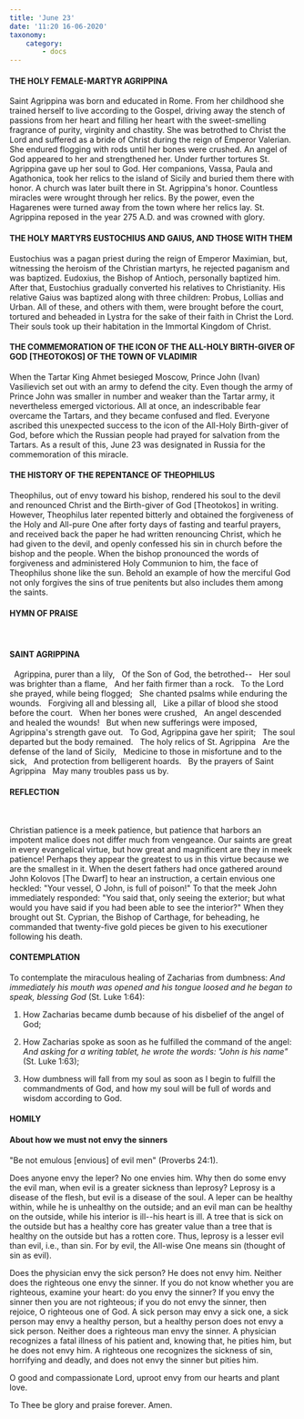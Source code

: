 ```yaml
---
title: 'June 23'
date: '11:20 16-06-2020'
taxonomy:
    category:
        - docs
---
```


#### THE HOLY FEMALE-MARTYR AGRIPPINA

Saint Agrippina was born and educated in Rome. From her childhood she trained herself to live according to the Gospel, driving away the stench of passions from her heart and filling her heart with the sweet-smelling fragrance of purity, virginity and chastity. She was betrothed to Christ the Lord and suffered as a bride of Christ during the reign of Emperor Valerian. She endured flogging with rods until her bones were crushed. An angel of God appeared to her and strengthened her. Under further tortures St. Agrippina gave up her soul to God. Her companions, Vassa, Paula and Agathonica, took her relics to the island of Sicily and buried them there with honor. A church was later built there in St. Agrippina's honor. Countless miracles were wrought through her relics. By the power, even the Hagarenes were turned away from the town where her relics lay. St. Agrippina reposed in the year 275 A.D. and was crowned with glory.

#### THE HOLY MARTYRS EUSTOCHIUS AND GAIUS, AND THOSE WITH THEM

Eustochius was a pagan priest during the reign of Emperor Maximian, but, witnessing the heroism of the Christian martyrs, he rejected paganism and was baptized. Eudoxius, the Bishop of Antioch, personally baptized him. After that, Eustochius gradually converted his relatives to Christianity. His relative Gaius was baptized along with three children: Probus, Lollias and Urban. All of these, and others with them, were brought before the court, tortured and beheaded in Lystra for the sake of their faith in Christ the Lord. Their souls took up their habitation in the Immortal Kingdom of Christ.

#### THE COMMEMORATION OF THE ICON OF THE ALL-HOLY BIRTH-GIVER OF GOD [THEOTOKOS] OF THE TOWN OF VLADIMIR

When the Tartar King Ahmet besieged Moscow, Prince John (Ivan) Vasilievich set out with an army to defend the city. Even though the army of Prince John was smaller in number and weaker than the Tartar army, it nevertheless emerged victorious. All at once, an indescribable fear overcame the Tartars, and they became confused and fled. Everyone ascribed this unexpected success to the icon of the All-Holy Birth-giver of God, before which the Russian people had prayed for salvation from the Tartars. As a result of this, June 23 was designated in Russia for the commemoration of this miracle.

#### THE HISTORY OF THE REPENTANCE OF THEOPHILUS

Theophilus, out of envy toward his bishop, rendered his soul to the devil and renounced Christ and the Birth-giver of God [Theotokos] in writing. However, Theophilus later repented bitterly and obtained the forgiveness of the Holy and All-pure One after forty days of fasting and tearful prayers, and received back the paper he had written renouncing Christ, which he had given to the devil, and openly confessed his sin in church before the bishop and the people. When the bishop pronounced the words of forgiveness and administered Holy Communion to him, the face of Theophilus shone like the sun. Behold an example of how the merciful God not only forgives the sins of true penitents but also includes them among the saints.
 
#### HYMN OF PRAISE
 
#### SAINT AGRIPPINA
 
Agrippina, purer than a lily,
 
Of the Son of God, the betrothed--
 
Her soul was brighter than a flame,
 
And her faith firmer than a rock.
 
To the Lord she prayed, while being flogged;
 
She chanted psalms while enduring the wounds.
 
Forgiving all and blessing all,
 
Like a pillar of blood she stood before the court.
 
When her bones were crushed,
 
An angel descended and healed the wounds!
 
But when new sufferings were imposed,
 
Agrippina's strength gave out.
 
To God, Agrippina gave her spirit;
 
The soul departed but the body remained.
 
The holy relics of St. Agrippina
 
Are the defense of the land of Sicily,
 
Medicine to those in misfortune and to the sick,
 
And protection from belligerent hoards.
 
By the prayers of Saint Agrippina
 
May many troubles pass us by.
 
#### REFLECTION
 

Christian patience is a meek patience, but patience that harbors an impotent malice does not differ much from vengeance. Our saints are great in every evangelical virtue, but how great and magnificent are they in meek patience! Perhaps they appear the greatest to us in this virtue because we are the smallest in it. When the desert fathers had once gathered around John Kolovos [The Dwarf] to hear an instruction, a certain envious one heckled: "Your vessel, O John, is full of poison!" To that the meek John immediately responded: "You said that, only seeing the exterior; but what would you have said if you had been able to see the interior?" When they brought out St. Cyprian, the Bishop of Carthage, for beheading, he commanded that twenty-five gold pieces be given to his executioner following his death.

#### CONTEMPLATION

To contemplate the miraculous healing of Zacharias from dumbness: *And immediately his mouth was opened and his tongue loosed and he began to speak, blessing God* (St. Luke 1:64):

1.  How Zacharias became dumb because of his disbelief of the angel of God;

1.  How Zacharias spoke as soon as he fulfilled the command of the angel: *And asking for a writing tablet, he wrote the words: "John is his name"* (St. Luke 1:63);

1.  How dumbness will fall from my soul as soon as I begin to fulfill the commandments of God, and how my soul will be full of words and wisdom according to God.

#### HOMILY

#### About how we must not envy the sinners

"Be not emulous [envious] of evil men" (Proverbs 24:1).

Does anyone envy the leper? No one envies him. Why then do some envy the evil man, when evil is a greater sickness than leprosy? Leprosy is a disease of the flesh, but evil is a disease of the soul. A leper can be healthy within, while he is unhealthy on the outside; and an evil man can be healthy on the outside, while his interior is ill--his heart is ill. A tree that is sick on the outside but has a healthy core has greater value than a tree that is healthy on the outside but has a rotten core. Thus, leprosy is a lesser evil than evil, i.e., than sin. For by evil, the All-wise One means sin (thought of sin as evil).

Does the physician envy the sick person? He does not envy him. Neither does the righteous one envy the sinner. If you do not know whether you are righteous, examine your heart: do you envy the sinner? If you envy the sinner then you are not righteous; if you do not envy the sinner, then rejoice, O righteous one of God. A sick person may envy a sick one, a sick person may envy a healthy person, but a healthy person does not envy a sick person. Neither does a righteous man envy the sinner. A physician recognizes a fatal illness of his patient and, knowing that, he pities him, but he does not envy him. A righteous one recognizes the sickness of sin, horrifying and deadly, and does not envy the sinner but pities him.

O good and compassionate Lord, uproot envy from our hearts and plant love.

To Thee be glory and praise forever. Amen.
